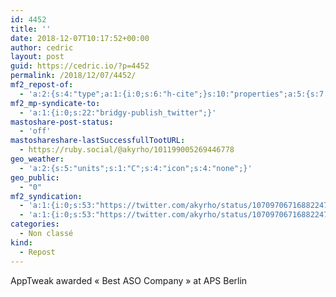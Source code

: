 ```yaml
---
id: 4452
title: ''
date: 2018-12-07T10:17:52+00:00
author: cedric
layout: post
guid: https://cedric.io/?p=4452
permalink: /2018/12/07/4452/
mf2_repost-of:
  - 'a:2:{s:4:"type";a:1:{i:0;s:6:"h-cite";}s:10:"properties";a:5:{s:7:"summary";a:1:{i:0;s:290:"“🙏 THANK YOU! 🏆 We are DELIGHTED to be awarded "Best #ASO Company" by @apppromotion #AppGrowthAwards Thank you all for your kind support and for helping us build this amazing #ASOTool! 2018 was incredible and could have not ended in a better way! 🤩 #APSBerlin #grateful #proud”";}s:4:"name";a:1:{i:0;s:19:"AppTweak on Twitter";}s:3:"url";a:1:{i:0;s:55:"https://twitter.com/AppTweak/status/1070764825402236928";}s:11:"publication";a:1:{i:0;s:7:"Twitter";}s:6:"author";a:2:{s:4:"type";a:1:{i:0;s:6:"h-card";}s:10:"properties";a:0:{}}}}'
mf2_mp-syndicate-to:
  - 'a:1:{i:0;s:22:"bridgy-publish_twitter";}'
mastoshare-post-status:
  - 'off'
mastoshareshare-lastSuccessfullTootURL:
  - https://ruby.social/@akyrho/101199005269446778
geo_weather:
  - 'a:2:{s:5:"units";s:1:"C";s:4:"icon";s:4:"none";}'
geo_public:
  - "0"
mf2_syndication:
  - 'a:1:{i:0;s:53:"https://twitter.com/akyrho/status/1070970671688224769";}'
  - 'a:1:{i:0;s:53:"https://twitter.com/akyrho/status/1070970671688224769";}'
categories:
  - Non classé
kind:
  - Repost
---
```

AppTweak awarded « Best ASO Company » at APS Berlin
